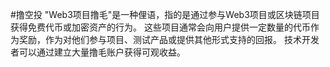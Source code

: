 #撸空投
"Web3项目撸毛"是一种俚语，指的是通过参与Web3项目或区块链项目获得免费代币或加密资产的行为。
这些项目通常会向用户提供一定数量的代币作为奖励，作为对他们参与项目、测试产品或提供其他形式支持的回报。
技术开发者可以通过建立大量撸毛账户获得可观收益。
